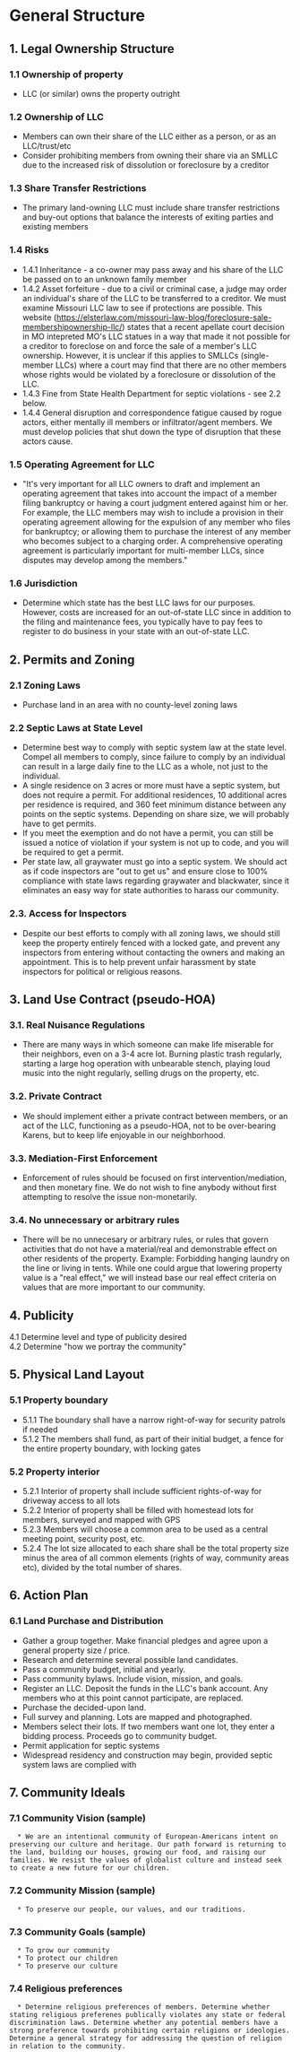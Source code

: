 # General Structure 

## 1. Legal Ownership Structure  
   ### 1.1 Ownership of property  
   * LLC (or similar) owns the property outright  
   ### 1.2 Ownership of LLC 
   * Members can own their share of the LLC either as a person, or as an LLC/trust/etc
   * Consider prohibiting members from owning their share via an SMLLC due to the increased risk of dissolution or foreclosure by a creditor
   ### 1.3 Share Transfer Restrictions 
   * The primary land-owning LLC must include share transfer restrictions and buy-out options that balance the interests of exiting parties and existing members  
   ### 1.4 Risks    
   * 1.4.1 Inheritance - a co-owner may pass away and his share of the LLC be passed on to an unknown family member  
   * 1.4.2 Asset forfeiture - due to a civil or criminal case, a judge may order an individual's share of the LLC to be transferred to a creditor. We must examine Missouri LLC law to see if protections are possible. This website (https://elsterlaw.com/missouri-law-blog/foreclosure-sale-membershipownership-llc/) states that a recent apellate court decision in MO intepreted MO's LLC statues in a way that made it not possible for a creditor to foreclose on and force the sale of a member's LLC ownership. However, it is unclear if this applies to SMLLCs (single-member LLCs) where a court may find that there are no other members whose rights would be violated by a foreclosure or dissolution of the LLC. 
   * 1.4.3 Fine from State Health Department for septic violations - see 2.2 below.
   * 1.4.4 General disruption and correspondence fatigue caused by rogue actors, either mentally ill members or infiltrator/agent members. We must develop policies that shut down the type of disruption that these actors cause. 
   ### 1.5 Operating Agreement for LLC 
   * "It's very important for all LLC owners to draft and implement an operating agreement that takes into account the impact of a member filing bankruptcy or having a court judgment entered against him or her. For example, the LLC members may wish to include a provision in their operating agreement allowing for the expulsion of any member who files for bankruptcy; or allowing them to purchase the interest of any member who becomes subject to a charging order. A comprehensive operating agreement is particularly important for multi-member LLCs, since disputes may develop among the members."  
   ### 1.6 Jurisdiction 
   * Determine which state has the best LLC laws for our purposes. However, costs are increased for an out-of-state LLC since in addition to the filing and maintenance fees, you typically have to pay fees to register to do business in your state with an out-of-state LLC.  
## 2. Permits and Zoning  
   ### 2.1 Zoning Laws 
   * Purchase land in an area with no county-level zoning laws  
   ### 2.2 Septic Laws at State Level 
   * Determine best way to comply with septic system law at the state level. Compel all members to comply, since failure to comply by an individual can result in a large daily fine to the LLC as a whole, not just to the individual.
   * A single residence on 3 acres or more must have a septic system, but does not require a permit. For additional residences, 10 additional acres per residence is required, and 360 feet minimum distance between any points on the septic systems. Depending on share size, we will probably have to get permits. 
   * If you meet the exemption and do not have a permit, you can still be issued a notice of violation if your system is not up to code, and you will be required to get a permit.
   * Per state law, all graywater must go into a septic system. We should act as if code inspectors are "out to get us" and ensure close to 100% compliance with state laws regarding graywater and blackwater, since it eliminates an easy way for state authorities to harass our community. 
   ### 2.3. Access for Inspectors 
   * Despite our best efforts to comply with all zoning laws, we should still keep the property entirely fenced with a locked gate, and prevent any inspectors from entering without contacting the owners and making an appointment. This is to help prevent unfair harassment by state inspectors for political or religious reasons. 
## 3. Land Use Contract (pseudo-HOA)  
   ### 3.1. Real Nuisance Regulations  
   * There are many ways in which someone can make life miserable for their neighbors, even on a 3-4 acre lot. Burning plastic trash regularly, starting a large hog operation with unbearable stench, playing loud music into the night regularly, selling drugs on the property, etc.  
   ### 3.2. Private Contract  
   * We should implement either a private contract between members, or an act of the LLC, functioning as a pseudo-HOA, not to be over-bearing Karens, but to keep life enjoyable in our neighborhood.    
   ### 3.3. Mediation-First Enforcement  
   * Enforcement of rules should be focused on first intervention/mediation, and then monetary fine. We do not wish to fine anybody without first attempting to resolve the issue non-monetarily.    
   ### 3.4. No unnecessary or arbitrary rules  
   * There will be no unnecesary or arbitrary rules, or rules that govern activities that do not have a material/real and demonstrable effect on other residents of the property. Example: Forbidding hanging laundry on the line or living in tents.   While one could argue that lowering property value is a "real effect," we will instead base our real effect criteria on values that are more important to our community.   
## 4. Publicity
   4.1 Determine level and type of publicity desired  
   4.2 Determine "how we portray the community" 
## 5. Physical Land Layout 
   ### 5.1 Property boundary  
   * 5.1.1 The boundary shall have a narrow right-of-way for security patrols if needed
   * 5.1.2 The members shall fund, as part of their initial budget, a fence for the entire property boundary, with locking gates
   ### 5.2 Property interior  
   * 5.2.1 Interior of property shall include sufficient rights-of-way for driveway access to all lots  
   * 5.2.2 Interior of property shall be filled with homestead lots for members, surveyed and mapped with GPS  
   * 5.2.3 Members will choose a common area to be used as a central meeting point, security post, etc.  
   * 5.2.4 The lot size allocated to each share shall be the total property size minus the area of all common elements (rights of way, community areas etc), divided by the total number of shares.  
## 6. Action Plan 
   ### 6.1 Land Purchase and Distribution 
   * Gather a group together. Make financial pledges and agree upon a general property size / price. 
   * Research and determine several possible land candidates.
   * Pass a community budget, initial and yearly. 
   * Pass community bylaws. Include vision, mission, and goals. 
   * Register an LLC. Deposit the funds in the LLC's bank account. Any members who at this point cannot participate, are replaced. 
   * Purchase the decided-upon land.
   * Full survey and planning. Lots are mapped and photographed.
   * Members select their lots. If two members want one lot, they enter a bidding process. Proceeds go to community budget. 
   * Permit application for septic systems
   * Widespread residency and construction may begin, provided septic system laws are complied with  
## 7. Community Ideals  
   ### 7.1 Community Vision (sample)  
      * We are an intentional community of European-Americans intent on preserving our culture and heritage. Our path forward is returning to the land, building our houses, growing our food, and raising our families. We resist the values of globalist culture and instead seek to create a new future for our children.  
   ### 7.2 Community Mission (sample)   
      * To preserve our people, our values, and our traditions.  
   ### 7.3 Community Goals (sample)   
      * To grow our community  
      * To protect our children  
      * To preserve our culture  
   ### 7.4 Religious preferences  
      * Determine religious preferences of members. Determine whether stating religious preferenes publically violates any state or federal discrimination laws. Determine whether any potential members have a strong preference towards prohibiting certain religions or ideologies. Determine a general strategy for addressing the question of religion in relation to the community.  
